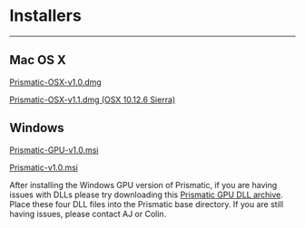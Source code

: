 # Installers

---

## Mac OS X
[Prismatic-OSX-v1.0.dmg](https://github.com/prism-em/prismatic-binaries/raw/master/Mac/Prismatic-v1.0.dmg.zip)  

[Prismatic-OSX-v1.1.dmg (OSX 10.12.6 Sierra)](https://github.com/prism-em/prismatic-binaries/raw/master/Mac/Prismatic-v1.1-OSX-10.12.6.dmg.zip)
## Windows 

[Prismatic-GPU-v1.0.msi](https://github.com/prism-em/prismatic-binaries/raw/master/Windows/Prismatic-GPU-v1.0.msi)

[Prismatic-v1.0.msi](https://github.com/prism-em/prismatic-binaries/raw/master/Windows/Prismatic-v1.0.msi)

After installing the Windows GPU version of Prismatic, if you are having issues with DLLs please try downloading this [Prismatic GPU DLL archive](https://drive.google.com/file/d/1YpEkrbz0fIn4l2BdDGo3zYqCufyF37Z7/view?usp=sharing). Place these four DLL files into the Prismatic base directory.  If you are still having issues, please contact AJ or Colin.

